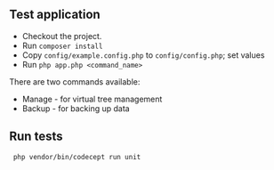 ## Test application
- Checkout the project.
- Run `composer install`
- Copy `config/example.config.php` to `config/config.php`; set values
- Run `php app.php <command_name>`

There are two commands available:
- Manage - for virtual tree management
- Backup - for backing up data

## Run tests
` php vendor/bin/codecept run unit`